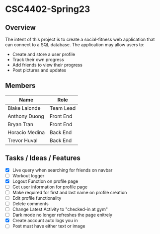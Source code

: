 # CSC4402-Spring23

## Overview

The intent of this project is to create a social-fitness web application that can connect to a SQL database. The application may allow users to:

- Create and store a user profile
- Track their own progress
- Add friends to view their progress
- Post pictures and updates

## Members

| Name           | Role      |
| -------------- | --------- |
| Blake Lalonde  | Team Lead |
| Anthony Duong  | Front End |
| Bryan Tran     | Front End |
| Horacio Medina | Back End  |
| Trevor Huval   | Back End  |

## Tasks / Ideas / Features

- [x] Live query when searching for friends on navbar
- [ ] Workout logger
- [x] Logout Function on profile page
- [ ] Get user information for profile page
- [ ] Make required for first and last name on profile creation
- [ ] Edit profile functionality
- [ ] Delete comments
- [ ] Change Latest Activity to "checked-in at gym"
- [ ] Dark mode no longer refreshes the page enitrely
- [x] Create account auto logs you in
- [ ] Post must have either text or image
